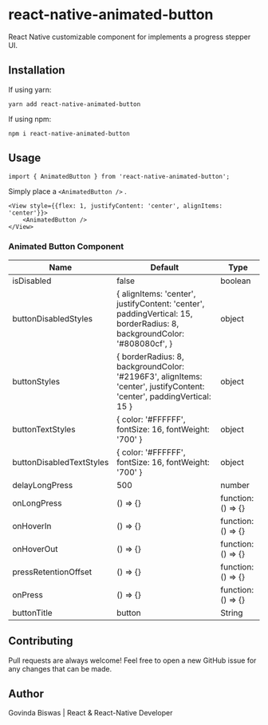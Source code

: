 # react-native-animated-button

React Native customizable component for implements a progress stepper UI.

## Installation

If using yarn:

```
yarn add react-native-animated-button
```

If using npm:

```
npm i react-native-animated-button
```

## Usage

```
import { AnimatedButton } from 'react-native-animated-button';
```

Simply place a `<AnimatedButton />` .

```
<View style={{flex: 1, justifyContent: 'center', alignItems: 'center'}}>
    <AnimatedButton />
</View>
```

### Animated Button Component
| Name                       | Default     | Type    |
|----------------------------|-------------|---------|
| isDisabled                 | false       | boolean  |
| buttonDisabledStyles           | { alignItems: 'center', justifyContent: 'center', paddingVertical: 15, borderRadius: 8, backgroundColor: '#808080cf', }       | object  |
| buttonStyles                   | { borderRadius: 8, backgroundColor: '#2196F3', alignItems: 'center', justifyContent: 'center', paddingVertical: 15 }       | object  |
| buttonTextStyles               | { color: '#FFFFFF', fontSize: 16, fontWeight: '700' }       | object  |
| buttonDisabledTextStyles       | { color: '#FFFFFF', fontSize: 16, fontWeight: '700' }       | object  |
| delayLongPress                 | 500       | number  |
| onLongPress                    | () => {}       | function: () => {}  |
| onHoverIn                      | () => {}       | function: () => {}  |
| onHoverOut                     | () => {}       | function: () => {}  |
| pressRetentionOffset           | () => {}       | function: () => {}  |
| onPress                        | () => {}       | function: () => {}  |
| buttonTitle                    | button       | String  |

## Contributing
Pull requests are always welcome! Feel free to open a new GitHub issue for any changes that can be made.

## Author
Govinda Biswas | React & React-Native Developer
